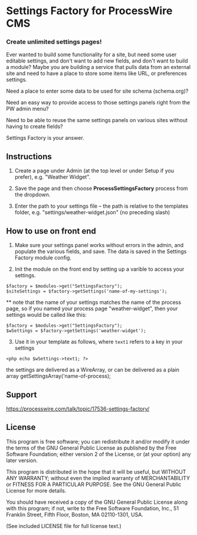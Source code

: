 Settings Factory for ProcessWire CMS
=======================

### Create unlimited settings pages!

Ever wanted to build some functionality for a site, but need some user editable settings, and don't want to add new fields, and don't want to build a module?  Maybe you are building a service that pulls data from an external site and need to have a place to store some items like URL, or preferences settings.

Need a place to enter some data to be used for site schema (schema.org)?

Need an easy way to provide access to those settings panels right from the PW admin menu?

Need to be able to reuse the same settings panels on various sites without having to create fields?

Settings Factory is your answer.

## Instructions

1. Create a page under Admin (at the top level or under Setup if you prefer), e.g. "Weather Widget".

2. Save the page and then choose **ProcessSettingsFactory** process from the dropdown.

3. Enter the path to your settings file – the path is relative to the templates folder, e.g. "settings/weather-widget.json" (no preceding slash)

## How to use on front end

1. Make sure your settings panel works without errors in the admin, and populate the various fields, and save. The data is saved in the Settings Factory module config.

2. Init the module on the front end by setting up a varible to access your settings.

```
$factory = $modules->get("SettingsFactory");
$siteSettings = $factory->getSettings('name-of-my-settings');
```
** note that the name of your settings matches the name of the process page, so if you named your process page "weather-widget", then your settings would be called like this:

```
$factory = $modules->get("SettingsFactory");
$wSettings = $factory->getSettings('weather-widget');
```

3. Use it in your template as follows, where `text1` refers to a key in your settings
```
<php echo $wSettings->text1; ?>
```

the settings are delivered as a WireArray, or can be delivered as a plain array getSettingsArray('name-of-process); 


## Support

https://processwire.com/talk/topic/17536-settings-factory/


## License

This program is free software; you can redistribute it and/or
modify it under the terms of the GNU General Public License
as published by the Free Software Foundation; either version 2
of the License, or (at your option) any later version.

This program is distributed in the hope that it will be useful,
but WITHOUT ANY WARRANTY; without even the implied warranty of
MERCHANTABILITY or FITNESS FOR A PARTICULAR PURPOSE.  See the
GNU General Public License for more details.

You should have received a copy of the GNU General Public License
along with this program; if not, write to the Free Software
Foundation, Inc., 51 Franklin Street, Fifth Floor, Boston, MA  02110-1301, USA.

(See included LICENSE file for full license text.)
